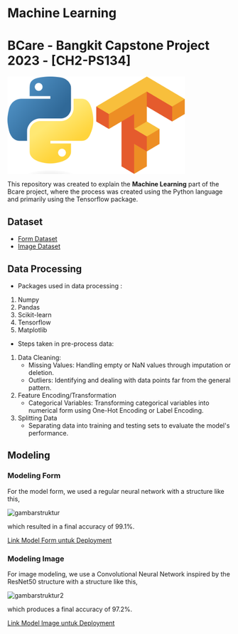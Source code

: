 ﻿# Machine Learning
# BCare - Bangkit Capstone Project 2023 - [CH2-PS134]

<div style="display: flex;">
  <img src="/python.png" alt="image" width="200" height="auto", margin-right: 20px;>
<img src="/tensorflow.png" alt="image" width="200" height="auto">
</div>

This repository was created to explain the **Machine Learning** part of the Bcare project, where the process was created using the Python language and primarily using the Tensorflow package.

## Dataset
- [Form Dataset](https://drive.google.com/file/d/13ew-_lRZ3bO9-qMh108qaXCnn8V8K0Zf/view?usp=sharing)
- [Image Dataset](https://github.com/AlfianKamil9/capstone-project/tree/ml/dataset_babyblues2/dataset_babyblues
)

## Data Processing
- Packages used in data processing :
1. Numpy
2. Pandas
3. Scikit-learn
4. Tensorflow
5. Matplotlib
- Steps taken in pre-process data:
1. Data Cleaning:
   - Missing Values: Handling empty or NaN values through imputation or deletion.
   - Outliers: Identifying and dealing with data points far from the general pattern.
2. Feature Encoding/Transformation
   - Categorical Variables: Transforming categorical variables into numerical form using One-Hot Encoding or Label Encoding.
3. Splitting Data
   - Separating data into training and testing sets to evaluate the model's performance.

## Modeling
### Modeling Form
For the model form, we used a regular neural network with a structure like this,

![gambarstruktur]()

which resulted in a final accuracy of 99.1%.

[Link Model Form untuk Deployment]()

### Modeling Image
For image modeling, we use a Convolutional Neural Network inspired by the ResNet50 structure with a structure like this, 

![gambarstruktur2]()

which produces a final accuracy of 97.2%.

[Link Model Image untuk Deployment]()
